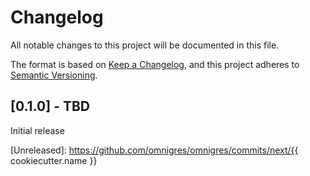 # Changelog

All notable changes to this project will be documented in this file.

The format is based on [Keep a Changelog](https://keepachangelog.com/en/1.0.0/), and this project adheres
to [Semantic Versioning](https://semver.org/spec/v2.0.0.html).

## [0.1.0] - TBD

Initial release

[Unreleased]: https://github.com/omnigres/omnigres/commits/next/{{ cookiecutter.name }}
